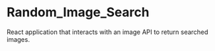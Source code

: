 # Random_Image_Search
React application that interacts with an image API to return searched images.
